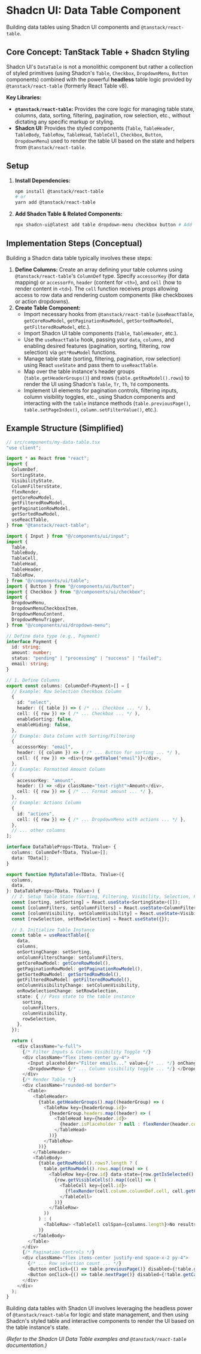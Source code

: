 # Shadcn UI: Data Table Component

Building data tables using Shadcn UI components and `@tanstack/react-table`.

## Core Concept: TanStack Table + Shadcn Styling

Shadcn UI's `DataTable` is not a monolithic component but rather a collection of styled primitives (using Shadcn's `Table`, `Checkbox`, `DropdownMenu`, `Button` components) combined with the powerful **headless** table logic provided by `@tanstack/react-table` (formerly React Table v8).

**Key Libraries:**

*   **`@tanstack/react-table`:** Provides the core logic for managing table state, columns, data, sorting, filtering, pagination, row selection, etc., without dictating any specific markup or styling.
*   **Shadcn UI:** Provides the styled components (`Table`, `TableHeader`, `TableBody`, `TableRow`, `TableHead`, `TableCell`, `Checkbox`, `Button`, `DropdownMenu`) used to render the table UI based on the state and helpers from `@tanstack/react-table`.

## Setup

1.  **Install Dependencies:**
    ```bash
    npm install @tanstack/react-table
    # or
    yarn add @tanstack/react-table
    ```
2.  **Add Shadcn Table & Related Components:**
    ```bash
    npx shadcn-ui@latest add table dropdown-menu checkbox button # Add others as needed
    ```

## Implementation Steps (Conceptual)

Building a Shadcn data table typically involves these steps:

1.  **Define Columns:** Create an array defining your table columns using `@tanstack/react-table`'s `ColumnDef` type. Specify `accessorKey` (for data mapping) or `accessorFn`, `header` (content for `<th>`), and `cell` (how to render content in `<td>`). The `cell` function receives props allowing access to row data and rendering custom components (like checkboxes or action dropdowns).
2.  **Create Table Component:**
    *   Import necessary hooks from `@tanstack/react-table` (`useReactTable`, `getCoreRowModel`, `getPaginationRowModel`, `getSortedRowModel`, `getFilteredRowModel`, etc.).
    *   Import Shadcn UI table components (`Table`, `TableHeader`, etc.).
    *   Use the `useReactTable` hook, passing your `data`, `columns`, and enabling desired features (pagination, sorting, filtering, row selection) via `get*RowModel` functions.
    *   Manage table state (sorting, filtering, pagination, row selection) using React `useState` and pass them to `useReactTable`.
    *   Map over the table instance's header groups (`table.getHeaderGroups()`) and rows (`table.getRowModel().rows`) to render the UI using Shadcn's `Table`, `Tr`, `Th`, `Td` components.
    *   Implement UI elements for pagination controls, filtering inputs, column visibility toggles, etc., using Shadcn components and interacting with the `table` instance methods (`table.previousPage()`, `table.setPageIndex()`, `column.setFilterValue()`, etc.).

## Example Structure (Simplified)

```typescript
// src/components/my-data-table.tsx
"use client";

import * as React from "react";
import {
  ColumnDef,
  SortingState,
  VisibilityState,
  ColumnFiltersState,
  flexRender,
  getCoreRowModel,
  getFilteredRowModel,
  getPaginationRowModel,
  getSortedRowModel,
  useReactTable,
} from "@tanstack/react-table";

import { Input } from "@/components/ui/input";
import {
  Table,
  TableBody,
  TableCell,
  TableHead,
  TableHeader,
  TableRow,
} from "@/components/ui/table";
import { Button } from "@/components/ui/button";
import { Checkbox } from "@/components/ui/checkbox";
import {
  DropdownMenu,
  DropdownMenuCheckboxItem,
  DropdownMenuContent,
  DropdownMenuTrigger,
} from "@/components/ui/dropdown-menu";

// Define data type (e.g., Payment)
interface Payment {
  id: string;
  amount: number;
  status: "pending" | "processing" | "success" | "failed";
  email: string;
}

// 1. Define Columns
export const columns: ColumnDef<Payment>[] = [
  // Example: Row Selection Checkbox Column
  {
    id: "select",
    header: ({ table }) => ( /* ... Checkbox ... */ ),
    cell: ({ row }) => ( /* ... Checkbox ... */ ),
    enableSorting: false,
    enableHiding: false,
  },
  // Example: Data Column with Sorting/Filtering
  {
    accessorKey: "email",
    header: ({ column }) => ( /* ... Button for sorting ... */ ),
    cell: ({ row }) => <div>{row.getValue("email")}</div>,
  },
  // Example: Formatted Amount Column
  {
    accessorKey: "amount",
    header: () => <div className="text-right">Amount</div>,
    cell: ({ row }) => { /* ... Format amount ... */ },
  },
  // Example: Actions Column
  {
    id: "actions",
    cell: ({ row }) => { /* ... DropdownMenu with actions ... */ },
  },
  // ... other columns
];

interface DataTableProps<TData, TValue> {
  columns: ColumnDef<TData, TValue>[];
  data: TData[];
}

export function MyDataTable<TData, TValue>({
  columns,
  data,
}: DataTableProps<TData, TValue>) {
  // 2. Setup Table State (Sorting, Filtering, Visibility, Selection, Pagination)
  const [sorting, setSorting] = React.useState<SortingState>([]);
  const [columnFilters, setColumnFilters] = React.useState<ColumnFiltersState>([]);
  const [columnVisibility, setColumnVisibility] = React.useState<VisibilityState>({});
  const [rowSelection, setRowSelection] = React.useState({});

  // 3. Initialize Table Instance
  const table = useReactTable({
    data,
    columns,
    onSortingChange: setSorting,
    onColumnFiltersChange: setColumnFilters,
    getCoreRowModel: getCoreRowModel(),
    getPaginationRowModel: getPaginationRowModel(),
    getSortedRowModel: getSortedRowModel(),
    getFilteredRowModel: getFilteredRowModel(),
    onColumnVisibilityChange: setColumnVisibility,
    onRowSelectionChange: setRowSelection,
    state: { // Pass state to the table instance
      sorting,
      columnFilters,
      columnVisibility,
      rowSelection,
    },
  });

  return (
    <div className="w-full">
      {/* Filter Inputs & Column Visibility Toggle */}
      <div className="flex items-center py-4">
        <Input placeholder="Filter emails..." value={/* ... */} onChange={/* ... */} />
        <DropdownMenu> {/* ... Column visibility toggle ... */} </DropdownMenu>
      </div>
      {/* Render Table */}
      <div className="rounded-md border">
        <Table>
          <TableHeader>
            {table.getHeaderGroups().map((headerGroup) => (
              <TableRow key={headerGroup.id}>
                {headerGroup.headers.map((header) => (
                  <TableHead key={header.id}>
                    {header.isPlaceholder ? null : flexRender(header.column.columnDef.header, header.getContext())}
                  </TableHead>
                ))}
              </TableRow>
            ))}
          </TableHeader>
          <TableBody>
            {table.getRowModel().rows?.length ? (
              table.getRowModel().rows.map((row) => (
                <TableRow key={row.id} data-state={row.getIsSelected() && "selected"}>
                  {row.getVisibleCells().map((cell) => (
                    <TableCell key={cell.id}>
                      {flexRender(cell.column.columnDef.cell, cell.getContext())}
                    </TableCell>
                  ))}
                </TableRow>
              ))
            ) : (
              <TableRow> <TableCell colSpan={columns.length}>No results.</TableCell> </TableRow>
            )}
          </TableBody>
        </Table>
      </div>
      {/* Pagination Controls */}
      <div className="flex items-center justify-end space-x-2 py-4">
        {/* ... Row selection count ... */}
        <Button onClick={() => table.previousPage()} disabled={!table.getCanPreviousPage()}>Previous</Button>
        <Button onClick={() => table.nextPage()} disabled={!table.getCanNextPage()}>Next</Button>
      </div>
    </div>
  );
}
```

Building data tables with Shadcn UI involves leveraging the headless power of `@tanstack/react-table` for logic and state management, and then using Shadcn's styled table and interactive components to render the UI based on the table instance's state.

*(Refer to the Shadcn UI Data Table examples and `@tanstack/react-table` documentation.)*